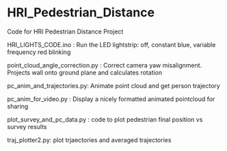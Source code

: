 # HRI_Pedestrian_Distance
Code for HRI Pedestrian Distance Project


HRI_LIGHTS_CODE.ino : Run the LED lightstrip: off, constant blue, variable frequency red blinking

point_cloud_angle_correction.py : Correct camera yaw misalignment. Projects wall onto ground plane and calculates rotation

pc_anim_and_trajectories.py: Animate point cloud and get person trajectory

pc_anim_for_video.py : Display a nicely formatted animated pointcloud for sharing

plot_survey_and_pc_data.py : code to plot pedestrian final position vs survey results

traj_plotter2.py: plot trjaectories and averaged trajectories
